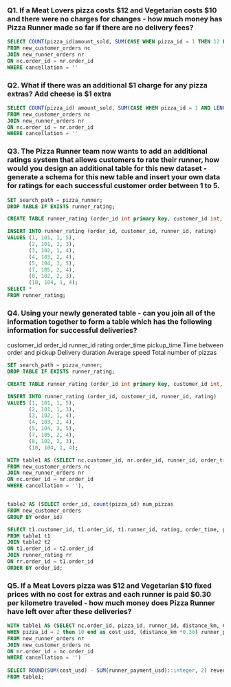 ### Q1. If a Meat Lovers pizza costs $12 and Vegetarian costs $10 and there were no charges for changes - how much money has Pizza Runner made so far if there are no delivery fees?
```SQL
SELECT COUNT(pizza_id)amount_sold, SUM(CASE WHEN pizza_id = 1 THEN 12 ELSE 10 END) AS revenue_usd
FROM new_customer_orders nc
JOIN new_runner_orders nr
ON nc.order_id = nr.order_id
WHERE cancellation = ''
```
### Q2. What if there was an additional $1 charge for any pizza extras? Add cheese is $1 extra
```SQL
SELECT COUNT(pizza_id) amount_sold, SUM(CASE WHEN pizza_id = 1 AND LENGTH(regexp_replace(extras, '[^0-9]','', 'g')) > 0 THEN 12 + (1* LENGTH(regexp_replace(extras, '[^0-9]','', 'g'))) WHEN pizza_id = 1 AND LENGTH(extras) <= 0 THEN 12 WHEN pizza_id = 2 AND LENGTH(regexp_replace(extras, '[^0-9]','', 'g')) > 0 THEN 10 + (1* LENGTH(regexp_replace(extras, '[^0-9]','', 'g'))) WHEN pizza_id = 2 AND LENGTH(regexp_replace(extras, '[^0-9]','', 'g')) <= 0 THEN 10 END ) AS revenue_usd
FROM new_customer_orders nc
JOIN new_runner_orders nr
ON nc.order_id = nr.order_id
WHERE cancellation = ''
```
### Q3. The Pizza Runner team now wants to add an additional ratings system that allows customers to rate their runner, how would you design an additional table for this new dataset - generate a schema for this new table and insert your own data for ratings for each successful customer order between 1 to 5.
```SQL
SET search_path = pizza_runner;
DROP TABLE IF EXISTS runner_rating;

CREATE TABLE runner_rating (order_id int primary key, customer_id int, runner_id int, rating int);

INSERT INTO runner_rating (order_id, customer_id, runner_id, rating)
VALUES (1, 101, 1, 5),
	   (2, 101, 1, 3),
       (3, 102, 1, 4),
       (4, 103, 2, 4),
       (5, 104, 3, 5),
       (7, 105, 2, 4),
       (8, 102, 2, 3),
       (10, 104, 1, 4);
SELECT *
FROM runner_rating;
```
### Q4. Using your newly generated table - can you join all of the information together to form a table which has the following information for successful deliveries?
customer_id
order_id
runner_id
rating
order_time
pickup_time
Time between order and pickup
Delivery duration
Average speed
Total number of pizzas

```SQL
SET search_path = pizza_runner;
DROP TABLE IF EXISTS runner_rating;

CREATE TABLE runner_rating (order_id int primary key, customer_id int, runner_id int, rating int);

INSERT INTO runner_rating (order_id, customer_id, runner_id, rating)
VALUES (1, 101, 1, 5),
	   (2, 101, 1, 3),
       (3, 102, 1, 4),
       (4, 103, 2, 4),
       (5, 104, 3, 5),
       (7, 105, 2, 4),
       (8, 102, 2, 3),
       (10, 104, 1, 4);

WITH table1 AS (SELECT nc.customer_id, nr.order_id, runner_id, order_time, pickup_time, duration_mins, ROUND((distance_km/duration_mins) * 60) avg_speed_km_hr, EXTRACT('minute' FROM (date_trunc('minute', (pickup_time - order_time)))) time_difference
FROM new_customer_orders nc
JOIN new_runner_orders nr
ON nc.order_id = nr.order_id
WHERE cancellation = ''),


table2 AS (SELECT order_id, count(pizza_id) num_pizzas
FROM new_customer_orders
GROUP BY order_id)

SELECT t1.customer_id, t1.order_id, t1.runner_id, rating, order_time, pickup_time, time_difference, avg_speed_km_hr, duration_mins, num_pizzas
FROM table1 t1
JOIN table2 t2
ON t1.order_id = t2.order_id
JOIN runner_rating rr
ON rr.order_id = t1.order_id
ORDER BY order_id;

```

### Q5. If a Meat Lovers pizza was $12 and Vegetarian $10 fixed prices with no cost for extras and each runner is paid $0.30 per kilometre traveled - how much money does Pizza Runner have left over after these deliveries?
```SQL
WITH table1 AS (SELECT nc.order_id, pizza_id, runner_id, distance_km, CASE WHEN pizza_id = 1 then 12 
WHEN pizza_id = 2 then 10 end as cost_usd, (distance_km *0.30) runner_payment_usd
FROM new_runner_orders nr
JOIN new_customer_orders nc
ON nr.order_id = nc.order_id
WHERE cancellation = '')
​
SELECT ROUND(SUM(cost_usd) - SUM(runner_payment_usd)::integer, 2) revenu
FROM table1;
```
